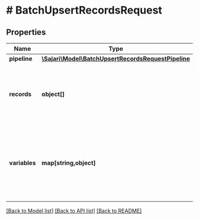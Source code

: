 # # BatchUpsertRecordsRequest

## Properties

| Name          | Type                                                                                        | Description                                                                                        | Notes      |
| ------------- | ------------------------------------------------------------------------------------------- | -------------------------------------------------------------------------------------------------- | ---------- |
| **pipeline**  | [**\Sajari\Model\BatchUpsertRecordsRequestPipeline**](BatchUpsertRecordsRequestPipeline.md) |                                                                                                    | [optional] |
| **records**   | **object[]**                                                                                | A list of records to upsert. A maximum of 200 records can be upsert in a batch.                    |
| **variables** | **map[string,object]**                                                                      | The initial values for the variables the pipeline operates on and transforms throughout its steps. | [optional] |

[[Back to Model list]](../../README.md#models) [[Back to API list]](../../README.md#endpoints) [[Back to README]](../../README.md)
